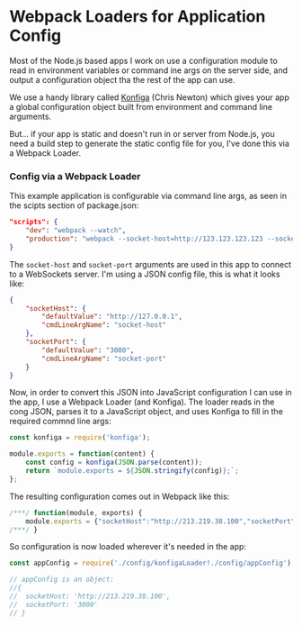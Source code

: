 # Webpack Loaders for Application Config

Most of the Node.js based apps I work on use a configuration module to read in environment variables or command ine args on the server side, and output a configuration object tha the rest of the app can use.

We use a handy library called [Konfiga](https://github.com/chrisnewtn/konfiga) (Chris Newton) which gives your app a global configuration object built from environment and command line arguments.

But... if your app is static and doesn't run in or server from Node.js, you need a build step to generate the static config file for you, I've done this via a Webpack Loader.

### Config via a Webpack Loader

This example application is configurable via command line args, as seen in the scipts section of package.json:

```JSON
"scripts": {
    "dev": "webpack --watch",
    "production": "webpack --socket-host=http://123.123.123.123 --socket-port=3000"
}
```

The `socket-host` and `socket-port` arguments are used in this app to connect to a WebSockets server. I'm using a JSON config file, this is what it looks like:

```JSON
{
    "socketHost": {
        "defaultValue": "http://127.0.0.1",
        "cmdLineArgName": "socket-host"
    },
    "socketPort": {
        "defaultValue": "3000",
        "cmdLineArgName": "socket-port"
    }
}
```

Now, in order to convert this JSON into JavaScript configuration I can use in the app, I use a Webpack Loader (and Konfiga). The loader reads in the cong JSON, parses it to a JavaScript object, and uses Konfiga to fill in the required commnd line args:

```JavaScript
const konfiga = require('konfiga');

module.exports = function(content) {
    const config = konfiga(JSON.parse(content));
    return `module.exports = ${JSON.stringify(config)};`;
};
```

The resulting configuration comes out in Webpack like this:
```JavaScript
/***/ function(module, exports) {
	module.exports = {"socketHost":"http://213.219.38.100","socketPort":"3000"};
/***/ }
```

So configuration is now loaded wherever it's needed in the app:
```JavaScript
const appConfig = require('./config/konfigaLoader!./config/appConfig');

// appConfig is an object:
//{
// 	socketHost: 'http://213.219.38.100',
// 	socketPort: '3000'
// }
```
